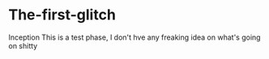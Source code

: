 # The-first-glitch
Inception
This is a test phase, I don't hve any freaking idea on what's going on
shitty
